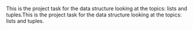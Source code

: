 This is the project task for the data structure looking at the topics: lists and tuples.This is the project task for the data structure looking at the topics: lists and tuples.

